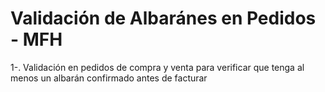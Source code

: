 Validación de Albaránes en Pedidos - MFH
========================================

1-. Validación en pedidos de compra y venta para verificar que tenga al menos un albarán confirmado antes de facturar
